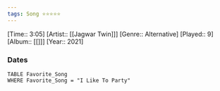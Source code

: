```yaml
---
tags: Song ⭐⭐⭐⭐⭐ 
---
```

[Time:: 3:05]
[Artist:: [[Jagwar Twin]]]
[Genre:: Alternative]
[Played:: 9]
[Album:: [[]]]
[Year:: 2021]
### Dates
````dataview
TABLE Favorite_Song
WHERE Favorite_Song = "I Like To Party"
````